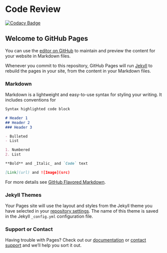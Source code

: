 

# Code Review

[![Codacy Badge](https://api.codacy.com/project/badge/Grade/4e01e12c8b774d22b8d1630dd34d855d)](https://www.codacy.com/manual/Java-Squad/Star-Programs?utm_source=github.com&amp;utm_medium=referral&amp;utm_content=Java-Star-Programs/Star-Programs&amp;utm_campaign=Badge_Grade)






## Welcome to GitHub Pages

You can use the [editor on GitHub](https://github.com/Java-Star-Programs/Star-Programs/edit/master/README.md) to maintain and preview the content for your website in Markdown files.

Whenever you commit to this repository, GitHub Pages will run [Jekyll](https://jekyllrb.com/) to rebuild the pages in your site, from the content in your Markdown files.

### Markdown

Markdown is a lightweight and easy-to-use syntax for styling your writing. It includes conventions for

```markdown
Syntax highlighted code block

# Header 1
## Header 2
### Header 3

- Bulleted
- List

1. Numbered
2. List

**Bold** and _Italic_ and `Code` text

[Link](url) and ![Image](src)
```

For more details see [GitHub Flavored Markdown](https://guides.github.com/features/mastering-markdown/).

### Jekyll Themes

Your Pages site will use the layout and styles from the Jekyll theme you have selected in your [repository settings](https://github.com/Java-Star-Programs/Star-Programs/settings). The name of this theme is saved in the Jekyll `_config.yml` configuration file.

### Support or Contact

Having trouble with Pages? Check out our [documentation](https://help.github.com/categories/github-pages-basics/) or [contact support](https://github.com/contact) and we’ll help you sort it out.
